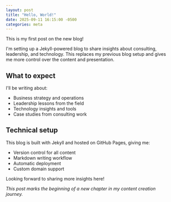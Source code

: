 ```yaml
---
layout: post
title: "Hello, World!"
date: 2025-09-11 16:15:00 -0500
categories: meta
---
```


This is my first post on the new blog! 

I'm setting up a Jekyll-powered blog to share insights about consulting, leadership, and technology. This replaces my previous blog setup and gives me more control over the content and presentation.

## What to expect

I'll be writing about:
- Business strategy and operations
- Leadership lessons from the field
- Technology insights and tools
- Case studies from consulting work

## Technical setup

This blog is built with Jekyll and hosted on GitHub Pages, giving me:
- Version control for all content
- Markdown writing workflow
- Automatic deployment
- Custom domain support

Looking forward to sharing more insights here!

<!--more-->

*This post marks the beginning of a new chapter in my content creation journey.*
